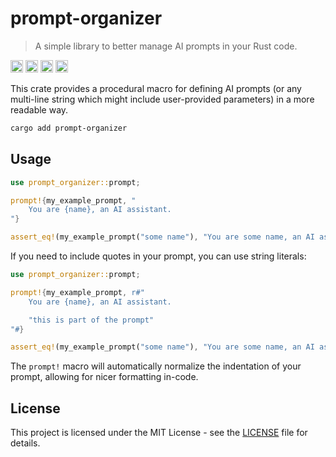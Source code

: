 # prompt-organizer

> A simple library to better manage AI prompts in your Rust code.

[<img alt="github" src="https://img.shields.io/badge/github-m1guelpf/prompt-organizer-8da0cb?style=for-the-badge&labelColor=555555&logo=github" height="20">](https://github.com/m1guelpf/prompt-organizer)
[<img alt="crates.io" src="https://img.shields.io/crates/v/prompt-organizer.svg?style=for-the-badge&color=fc8d62&logo=rust" height="20">](https://crates.io/crates/prompt-organizer)
[<img alt="docs.rs" src="https://img.shields.io/badge/docs.rs-prompt-organizer-66c2a5?style=for-the-badge&labelColor=555555&logo=docs.rs" height="20">](https://docs.rs/prompt-organizer)
[<img alt="build status" src="https://img.shields.io/github/actions/workflow/status/m1guelpf/prompt-organizer/ci.yml?branch=main&style=for-the-badge" height="20">](https://github.com/m1guelpf/prompt-organizer/actions?query=branch%3Amain)

This crate provides a procedural macro for defining AI prompts (or any multi-line string which might include user-provided parameters) in a more readable way.

```bash
cargo add prompt-organizer
```

## Usage

```rust
use prompt_organizer::prompt;

prompt!{my_example_prompt, "
    You are {name}, an AI assistant.
"}

assert_eq!(my_example_prompt("some name"), "You are some name, an AI assistant.");
```

If you need to include quotes in your prompt, you can use string literals:

```rust
use prompt_organizer::prompt;

prompt!{my_example_prompt, r#"
    You are {name}, an AI assistant.

    "this is part of the prompt"
"#}

assert_eq!(my_example_prompt("some name"), "You are some name, an AI assistant.\n\n\"this is part of the prompt\"");
```

The `prompt!` macro will automatically normalize the indentation of your prompt, allowing for nicer formatting in-code.

## License

This project is licensed under the MIT License - see the [LICENSE](./LICENSE) file for details.
